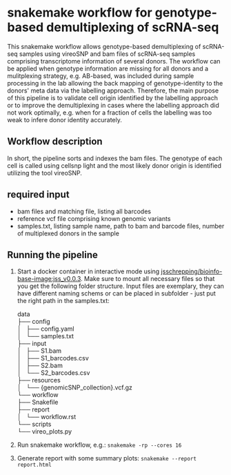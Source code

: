 # snakemake workflow for genotype-based demultiplexing of scRNA-seq

This snakemake workflow allows genotype-based demultiplexing of scRNA-seq samples using vireoSNP and bam files of scRNA-seq samples comprising
transcriptome information of several donors. The workflow can be applied when genotype information are missing for all donors and a mulitplexing
strategy, e.g. AB-based, was included during sample processing in the lab allowing the back mapping of genotype-identity to the donors' meta data
via the labelling approach. Therefore, the main purpose of this pipeline is to validate cell origin identified by the labelling approach or to
improve the demultiplexing in cases where the labelling approach did not work optimally, e.g. when for a fraction of cells the labelling was too
weak to infere donor identity accurately.

## Workflow description
In short, the pipeline sorts and indexes the bam files. The genotype of each cell is called using cellsnp light and the most likely donor origin
is identified utilizing the tool vireoSNP.

## required input
- bam files and matching file, listing all barcodes
- reference vcf file comprising known genomic variants
- samples.txt, listing sample name, path to bam and barcode files, number of multiplexed donors in the sample

## Running the pipeline
1. Start a docker container in interactive mode using [jsschrepping/bioinfo-base-image:jss_v0.0.3](https://hub.docker.com/r/jsschrepping/bioinfo-base-image). 
   Make sure to mount all necessary files so that you get the following folder structure. Input files are exemplary, they can have different naming
   schems or can be placed in subfolder - just put the right path in the samples.txt:
	
    data  
    ├── config  
    │   ├── config.yaml  
    │   └── samples.txt  
    ├── input  
    │   ├── S1.bam  
    │   ├── S1_barcodes.csv  
    │   ├── S2.bam  
    │   └── S2_barcodes.csv  
    ├── resources  
    │   └── {genomicSNP_collection}.vcf.gz  
    └── workflow  
            ├── Snakefile  
            ├── report  
            │   └── workflow.rst  
            └── scripts  
                └── vireo_plots.py  
			

2. Run snakemake workflow, e.g.: `snakemake -rp --cores 16`

3. Generate report with some summary plots: `snakemake --report report.html`
